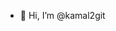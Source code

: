 - 👋 Hi, I’m @kamal2git


<!---
kamal2git/kamal2git is a ✨ special ✨ repository because its `README.md` (this file) appears on your GitHub profile.
You can click the Preview link to take a look at your changes.
--->
